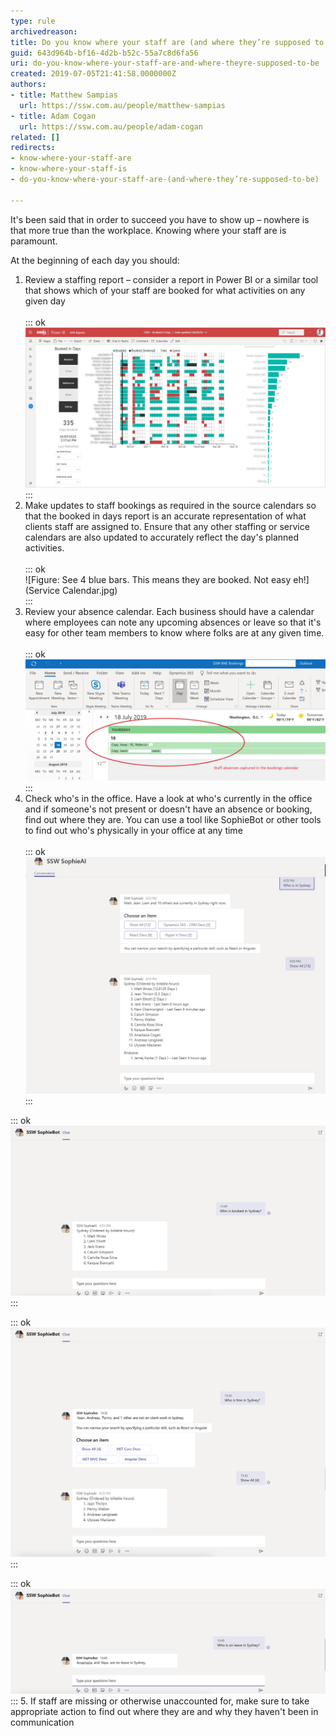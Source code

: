 ```yaml
---
type: rule
archivedreason: 
title: Do you know where your staff are (and where they’re supposed to be)?
guid: 643d964b-bf16-4d2b-b52c-55a7c8d6fa56
uri: do-you-know-where-your-staff-are-and-where-theyre-supposed-to-be
created: 2019-07-05T21:41:58.0000000Z
authors:
- title: Matthew Sampias
  url: https://ssw.com.au/people/matthew-sampias
- title: Adam Cogan
  url: https://ssw.com.au/people/adam-cogan
related: []
redirects:
- know-where-your-staff-are
- know-where-your-staff-is
- do-you-know-where-your-staff-are-(and-where-they’re-supposed-to-be)

---
```


It's been said that in order to succeed you have to show up – nowhere is that more true than the workplace. Knowing where your staff are is paramount.

<!--endintro-->

At the beginning of each day you should:

1. Review a staffing report – consider a report in Power BI or a similar tool that shows which of your staff are booked for what activities on any given day <br>      
::: ok  
![Figure: Green is booked, Black is booked for internal work, and Red is leave](BookedInDays.jpg)  
:::
2. Make updates to staff bookings as required in the source calendars so that the booked in days report is an accurate representation of what clients staff are assigned to. Ensure that any other staffing or service calendars are also updated to accurately reflect the day's planned activities.<br>      
::: ok  
![Figure: See 4 blue bars. This means they are booked. Not easy eh!](Service Calendar.jpg)  
:::
3. Review your absence calendar. Each business should have a calendar where employees can note any upcoming absences or leave so that it's easy for other team members to know where folks are at any given time. <br>      
::: ok  
![Figure: Here are the 2 people on leave](absences.jpg)  
:::
4. Check who's in the office. Have a look at who's currently in the office and if someone's not present or doesn't have an absence or booking, find out where they are. You can use a tool like SophieBot or other tools to find out who's physically in your office at any time <br>      
::: ok  
![Figure: You can use <br>            SophieBot to provide a staffing report of who is physically in the office today](SophieBot.jpg)  
:::

::: ok  
![Figure: SSW SophieBot to answer “Who is booked? [ANSWER: 6 people]](SophieBot-booked.jpg)  
:::

::: ok  
![Figure: SSW SophieBot to answer “Who is free? [ANSWER: 4 people]](SophieBot-free.jpg)  
:::

::: ok  
![Figure: SSW SophieBot to answer “Who is on leave? [ANSWER: 2 people]](SophieBot-leave.jpg)  
:::
5. If staff are missing or otherwise unaccounted for, make sure to take appropriate action to find out where they are and why they haven't been in communication
